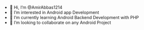 - 👋 Hi, I’m @AmirAbbas1214
- 👀 I’m interested in Android app Development
- 🌱 I’m currently learning Android Backend Development with PHP
- 💞️ I’m looking to collaborate on any Android Project

